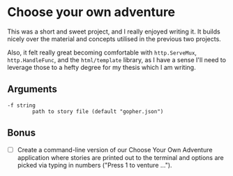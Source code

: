 # Choose your own adventure
This was a short and sweet project, and I really enjoyed writing it. It builds
nicely over the material and concepts utilised in the previous two projects.

Also, it felt really great becoming comfortable with `http.ServeMux`,
`http.HandleFunc`, and the `html/template` library, as I have a sense I'll
need to leverage those to a hefty degree for my thesis which I am writing.

## Arguments
```
-f string
        path to story file (default "gopher.json")
```

## Bonus
- [ ] Create a command-line version of our Choose Your Own Adventure application
where stories are printed out to the terminal and options are picked via typing
in numbers ("Press 1 to venture ...").
